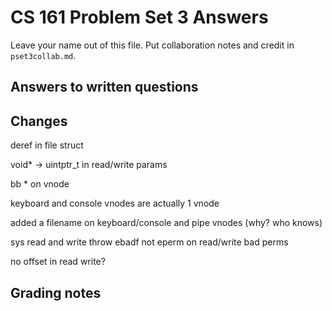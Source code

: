 CS 161 Problem Set 3 Answers
============================
Leave your name out of this file. Put collaboration notes and credit in
`pset3collab.md`.

Answers to written questions
----------------------------

## Changes

deref in file struct

void* -> uintptr_t in read/write params

bb * on vnode

keyboard and console vnodes are actually 1 vnode

added a filename on keyboard/console and pipe vnodes (why? who knows)

sys read and write throw ebadf not eperm on read/write bad perms

no offset in read write?



Grading notes
-------------
